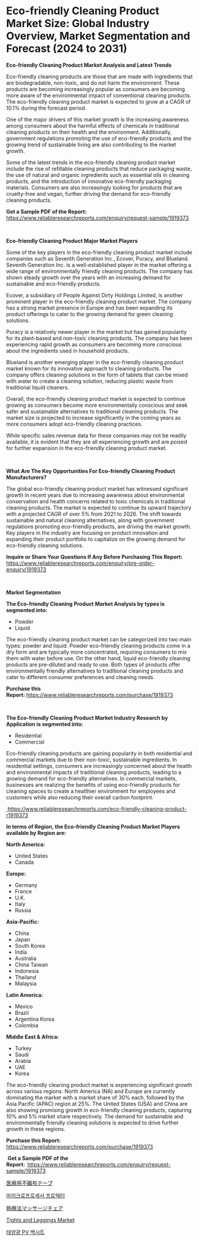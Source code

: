 <p><h1>Eco-friendly Cleaning Product Market Size: Global Industry Overview, Market Segmentation and Forecast (2024 to 2031)</h1></p><p><strong>Eco-friendly Cleaning Product Market Analysis and Latest Trends</strong></p>
<p><p>Eco-friendly cleaning products are those that are made with ingredients that are biodegradable, non-toxic, and do not harm the environment. These products are becoming increasingly popular as consumers are becoming more aware of the environmental impact of conventional cleaning products. The eco-friendly cleaning product market is expected to grow at a CAGR of 10.1% during the forecast period.</p><p>One of the major drivers of this market growth is the increasing awareness among consumers about the harmful effects of chemicals in traditional cleaning products on their health and the environment. Additionally, government regulations promoting the use of eco-friendly products and the growing trend of sustainable living are also contributing to the market growth. </p><p>Some of the latest trends in the eco-friendly cleaning product market include the rise of refillable cleaning products that reduce packaging waste, the use of natural and organic ingredients such as essential oils in cleaning products, and the introduction of innovative eco-friendly packaging materials. Consumers are also increasingly looking for products that are cruelty-free and vegan, further driving the demand for eco-friendly cleaning products.</p></p>
<p><strong>Get a Sample PDF of the Report:&nbsp;</strong> <a href="https://www.reliableresearchreports.com/enquiry/request-sample/1919373">https://www.reliableresearchreports.com/enquiry/request-sample/1919373</a></p>
<p>&nbsp;</p>
<p><strong>Eco-friendly Cleaning Product Major Market Players</strong></p>
<p><p>Some of the key players in the eco-friendly cleaning product market include companies such as Seventh Generation Inc., Ecover, Puracy, and Blueland. Seventh Generation Inc. is a well-established player in the market offering a wide range of environmentally friendly cleaning products. The company has shown steady growth over the years with an increasing demand for sustainable and eco-friendly products. </p><p>Ecover, a subsidiary of People Against Dirty Holdings Limited, is another prominent player in the eco-friendly cleaning product market. The company has a strong market presence in Europe and has been expanding its product offerings to cater to the growing demand for green cleaning solutions.</p><p>Puracy is a relatively newer player in the market but has gained popularity for its plant-based and non-toxic cleaning products. The company has been experiencing rapid growth as consumers are becoming more conscious about the ingredients used in household products.</p><p>Blueland is another emerging player in the eco-friendly cleaning product market known for its innovative approach to cleaning products. The company offers cleaning solutions in the form of tablets that can be mixed with water to create a cleaning solution, reducing plastic waste from traditional liquid cleaners.</p><p>Overall, the eco-friendly cleaning product market is expected to continue growing as consumers become more environmentally conscious and seek safer and sustainable alternatives to traditional cleaning products. The market size is projected to increase significantly in the coming years as more consumers adopt eco-friendly cleaning practices.</p><p>While specific sales revenue data for these companies may not be readily available, it is evident that they are all experiencing growth and are poised for further expansion in the eco-friendly cleaning product market.</p></p>
<p>&nbsp;</p>
<p><strong>What Are The Key Opportunities For Eco-friendly Cleaning Product Manufacturers?</strong></p>
<p><p>The global eco-friendly cleaning product market has witnessed significant growth in recent years due to increasing awareness about environmental conservation and health concerns related to toxic chemicals in traditional cleaning products. The market is expected to continue its upward trajectory with a projected CAGR of over 5% from 2021 to 2026. The shift towards sustainable and natural cleaning alternatives, along with government regulations promoting eco-friendly products, are driving the market growth. Key players in the industry are focusing on product innovation and expanding their product portfolio to capitalize on the growing demand for eco-friendly cleaning solutions.</p></p>
<p><strong>Inquire or Share Your Questions If Any Before Purchasing This Report:</strong> <a href="https://www.reliableresearchreports.com/enquiry/pre-order-enquiry/1919373">https://www.reliableresearchreports.com/enquiry/pre-order-enquiry/1919373</a></p>
<p>&nbsp;</p>
<p><strong>Market Segmentation</strong></p>
<p><strong>The Eco-friendly Cleaning Product Market Analysis by types is segmented into:</strong></p>
<p><ul><li>Powder</li><li>Liquid</li></ul></p>
<p><p>The eco-friendly cleaning product market can be categorized into two main types: powder and liquid. Powder eco-friendly cleaning products come in a dry form and are typically more concentrated, requiring consumers to mix them with water before use. On the other hand, liquid eco-friendly cleaning products are pre-diluted and ready to use. Both types of products offer environmentally friendly alternatives to traditional cleaning products and cater to different consumer preferences and cleaning needs.</p></p>
<p><strong>Purchase this Report:&nbsp;</strong><a href="https://www.reliableresearchreports.com/purchase/1919373">https://www.reliableresearchreports.com/purchase/1919373</a></p>
<p>&nbsp;</p>
<p><strong>The Eco-friendly Cleaning Product Market Industry Research by Application is segmented into:</strong></p>
<p><ul><li>Residential</li><li>Commercial</li></ul></p>
<p><p>Eco-friendly cleaning products are gaining popularity in both residential and commercial markets due to their non-toxic, sustainable ingredients. In residential settings, consumers are increasingly concerned about the health and environmental impacts of traditional cleaning products, leading to a growing demand for eco-friendly alternatives. In commercial markets, businesses are realizing the benefits of using eco-friendly products for cleaning spaces to create a healthier environment for employees and customers while also reducing their overall carbon footprint.</p></p>
<p><a href="https://www.reliableresearchreports.com/eco-friendly-cleaning-product-r1919373">&nbsp;https://www.reliableresearchreports.com/eco-friendly-cleaning-product-r1919373</a></p>
<p><strong>In terms of Region, the Eco-friendly Cleaning Product Market Players available by Region are:</strong></p>
<p>
    <p> <strong> North America: </strong>
        <ul>
            <li>United States</li>
            <li>Canada</li>
        </ul>
        </p> 
    <p> <strong> Europe: </strong>
        <ul>
            <li>Germany</li>
            <li>France</li>
            <li>U.K.</li>
            <li>Italy</li>
            <li>Russia</li>
        </ul>
        </p> 
    <p> <strong> Asia-Pacific: </strong>
        <ul>
            <li>China</li>
            <li>Japan</li>
            <li>South Korea</li>
            <li>India</li>
            <li>Australia</li>
            <li>China Taiwan</li>
            <li>Indonesia</li>
            <li>Thailand</li>
            <li>Malaysia</li>
        </ul>
        </p> 
    <p> <strong> Latin America: </strong>
        <ul>
            <li>Mexico</li>
            <li>Brazil</li>
            <li>Argentina Korea</li>
            <li>Colombia</li>
        </ul>
        </p> 
    <p> <strong> Middle East & Africa: </strong>
        <ul>
            <li>Turkey</li>
            <li>Saudi</li>
            <li>Arabia</li>
            <li>UAE</li>
            <li>Korea</li>
        </ul>
    </p>
    </p>
<p><p>The eco-friendly cleaning product market is experiencing significant growth across various regions. North America (NA) and Europe are currently dominating the market with a market share of 30% each, followed by the Asia Pacific (APAC) region at 25%. The United States (USA) and China are also showing promising growth in eco-friendly cleaning products, capturing 10% and 5% market share respectively. The demand for sustainable and environmentally friendly cleaning solutions is expected to drive further growth in these regions.</p></p>
<p><strong>Purchase this Report: </strong><a href="https://www.reliableresearchreports.com/purchase/1919373">https://www.reliableresearchreports.com/purchase/1919373</a></p>
<p>&nbsp;<strong>Get a Sample PDF of the Report:&nbsp;&nbsp;</strong><a href="https://www.reliableresearchreports.com/enquiry/request-sample/1919373">https://www.reliableresearchreports.com/enquiry/request-sample/1919373</a></p>
<p><strong></strong></p>
<p><p><a href="https://medium.com/@josephmiller1959/%E3%82%B0%E3%83%AD%E3%83%BC%E3%83%90%E3%83%AB%E5%8C%BB%E7%99%82%E7%94%A8%E4%B8%8D%E7%B9%94%E5%B8%83%E3%83%86%E3%83%BC%E3%83%97%E5%B8%82%E5%A0%B4%E3%82%BB%E3%82%AF%E3%82%BF%E3%83%BC-%E7%A8%AE%E9%A1%9E-%E7%94%A8%E9%80%94-%E5%B8%82%E5%A0%B4%E3%83%97%E3%83%AC%E3%83%BC%E3%83%A4%E3%83%BC%E3%81%AE%E6%88%A6%E7%95%A5-%E5%9C%B0%E5%9F%9F%E5%88%A5%E6%88%90%E9%95%B7%E8%A6%96%E7%82%B9-%E3%81%8A%E3%82%88%E3%81%B3%E5%B0%86%E6%9D%A5%E3%81%AE%E4%BA%88%E6%B8%AC-2024%E5%B9%B4-2031%E5%B9%B4-d2e1c67a6925">医療用不織布テープ</a></p><p><a href="https://github.com/shampaakter36/Market-Research-Report-List-1/blob/main/1956265154309.md">마이크로프로세서 프로텍터</a></p><p><a href="https://github.com/LenoraKris2023/Market-Research-Report-List-1/blob/main/6320801145772.md">熱療法マッサージチェア</a></p><p><a href="https://github.com/EveKerluke2023/Market-Research-Report-List-1/blob/main/tights-and-leggings-market.md">Tights and Leggings Market</a></p><p><a href="https://medium.com/@rickymetzdvm/%EA%B8%80%EB%A1%9C%EB%B2%8C-%ED%83%9C%EC%96%91%EA%B4%91-pv-%EB%B0%B1%EC%8B%9C%ED%8A%B8-%EC%8B%9C%EC%9E%A5-%EA%B8%B0%ED%9A%8C-%EB%B0%8F-2024%EB%85%84%EB%B6%80%ED%84%B0-2031%EB%85%84%EA%B9%8C%EC%A7%80%EC%9D%98-%EA%B8%B0%EA%B0%84%EC%9D%84-%EC%9C%84%ED%95%9C-%EC%98%88%EC%B8%A1-1ba1ec168900">태양광 PV 백시트</a></p></p>